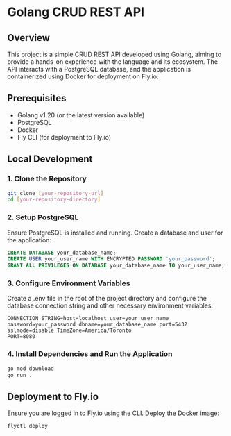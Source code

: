 # Golang CRUD REST API

## Overview

This project is a simple CRUD REST API developed using Golang, aiming to provide a hands-on experience with the language and its ecosystem. The API interacts with a PostgreSQL database, and the application is containerized using Docker for deployment on Fly.io.

## Prerequisites

- Golang v1.20 (or the latest version available)
- PostgreSQL
- Docker
- Fly CLI (for deployment to Fly.io)

## Local Development

### 1. Clone the Repository

```sh
git clone [your-repository-url]
cd [your-repository-directory]
```

### 2. Setup PostgreSQL
Ensure PostgreSQL is installed and running. Create a database and user for the application:

```sql
CREATE DATABASE your_database_name;
CREATE USER your_user_name WITH ENCRYPTED PASSWORD 'your_password';
GRANT ALL PRIVILEGES ON DATABASE your_database_name TO your_user_name;
```

### 3. Configure Environment Variables
Create a .env file in the root of the project directory and configure the database connection string and other necessary environment variables:

```
CONNECTION_STRING=host=localhost user=your_user_name password=your_password dbname=your_database_name port=5432 sslmode=disable TimeZone=America/Toronto
PORT=8080
```

### 4. Install Dependencies and Run the Application
```sh
go mod download
go run .
```

## Deployment to Fly.io
Ensure you are logged in to Fly.io using the CLI. Deploy the Docker image:
```sh
flyctl deploy
```